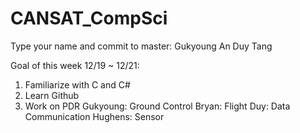 # CANSAT_CompSci

Type your name and commit to master:
Gukyoung An
Duy Tang


Goal of this week 12/19 ~ 12/21:

1. Familiarize with C and C#
2. Learn Github
3. Work on PDR
	Gukyoung: Ground Control
	Bryan: Flight
	Duy: Data Communication
  Hughens: Sensor
